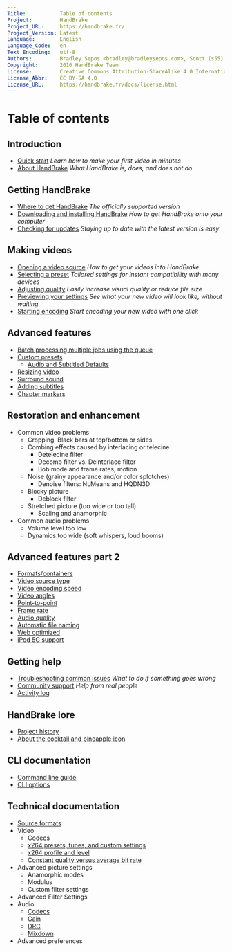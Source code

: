 ```yaml
---
Title:           Table of contents
Project:         HandBrake
Project_URL:     https://handbrake.fr/
Project_Version: Latest
Language:        English
Language_Code:   en
Text_Encoding:   utf-8
Authors:         Bradley Sepos <bradley@bradleysepos.com>, Scott (s55)
Copyright:       2016 HandBrake Team
License:         Creative Commons Attribution-ShareAlike 4.0 International
License_Abbr:    CC BY-SA 4.0
License_URL:     https://handbrake.fr/docs/license.html
---
```


Table of contents
=================

## Introduction

<!-- TODO: link to contributing guide -->

- [Quick start](introduction/quick-start.html)
  *Learn how to make your first video in minutes*
- [About HandBrake](introduction/about.html)
  *What HandBrake is, does, and does not do*


## Getting HandBrake

- [Where to get HandBrake](get-handbrake/where-to-get-handbrake.html)
  *The officially supported version*
- [Downloading and installing HandBrake](get-handbrake/download-and-install.html)
  *How to get HandBrake onto your computer*
- [Checking for updates](get-handbrake/check-for-updates.html)
  *Staying up to date with the latest version is easy*


## Making videos

- [Opening a video source](workflow/open-video-source.html)
  *How to get your videos into HandBrake*
- [Selecting a preset](workflow/select-preset.html)
  *Tailored settings for instant compatibility with many devices*
- [Adjusting quality](workflow/adjust-quality.html)
  *Easily increase visual quality or reduce file size*
  <!-- TODO: To clean up a poor-looking source video, see restoration -->
- [Previewing your settings](workflow/preview-settings.html)
  *See what your new video will look like, without waiting*
  <!-- TODO: To clean up a poor-looking source video, see restoration -->
- [Starting encoding](workflow/start-encoding.html)
  *Start encoding your new video with one click*


## Advanced features

- [Batch processing multiple jobs using the queue](advanced/batch-queue.html)   
- [Custom presets](advanced/custom-presets.html) 
  - [Audio and Subtitled Defaults](advanced/audio-subtitle-defaults.html) 
- [Resizing video](advanced/resizing-video.html) 
- [Surround sound](advanced/surround-sound.html)
- [Adding subtitles](advanced/subtitles.html) 
- [Chapter markers](advanced/chapter-markers.html) 
<!-- - [Post-processing metadata](advanced/post-processing.html) -->


## Restoration and enhancement

- Common video problems
  - Cropping, Black bars at top/bottom or sides
  - Combing effects caused by interlacing or telecine
    - Detelecine filter
    - Decomb filter vs. Deinterlace filter
    - Bob mode and frame rates, motion
  - Noise (grainy appearance and/or color splotches)
    - Denoise filters: NLMeans and HQDN3D
  - Blocky picture
    - Deblock filter
  - Stretched picture (too wide or too tall)
    - Scaling and anamorphic
- Common audio problems
  - Volume level too low
  - Dynamics too wide (soft whispers, loud booms)


## Advanced features part 2

- [Formats/containers](advanced/containers.html) 
- [Video source type](advanced/video-sources.html) 
- [Video encoding speed](advanced/video-encoding-performance.html) 
- [Video angles](advanced/video-angles.html) 
- [Point-to-point](advanced/point-to-point.html) 
- [Frame rate](advanced/frame-rates.html) 
- [Audio quality](advanced/audio-quality.html) 
- [Automatic file naming](advanced/automatic-file-naming.html) 
- [Web optimized](advanced/web-optimised.html) 
- [iPod 5G support](advanced/old-ipod-support.html) 


## Getting help

- [Troubleshooting common issues](help/troubleshooting-common-issues.html)
  *What to do if something goes wrong*
- [Community support](help/community-support.html)
  *Help from real people*
- [Activity log](help/activity-log.html) 


## HandBrake lore

- [Project history](about/history.html)
- [About the cocktail and pineapple icon](about/the-icon.html) 


## CLI documentation

- [Command line guide](cli/cli-guide.html)
- [CLI options](cli/cli-options.html)


## Technical documentation

- [Source formats](technical/source-formats.html)
- Video
  - [Codecs](technical/video-codecs.html) 
  - [x264 presets, tunes, and custom settings](technical/video-x264-presets-tunes.html) 
  - [x264 profile and level](technical/video-x264-profiles-levels.html) 
  - [Constant quality versus average bit rate](technical/video-cq-vs-abr.html) 
- Advanced picture settings
  - Anamorphic modes
  - Modulus
  - Custom filter settings
- Advanced Filter Settings
- Audio
  - [Codecs](technical/audio-codecs.html)
  - [Gain](technical/audio-gain.html)
  - [DRC](technical/audio-drc.html)
  - [Mixdown](technical/audio-mixdowns.html)
- Advanced preferences
